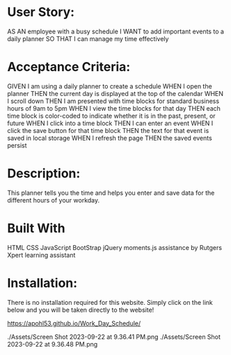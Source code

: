 # User Story:

AS AN employee with a busy schedule
I WANT to add important events to a daily planner
SO THAT I can manage my time effectively

# Acceptance Criteria:

GIVEN I am using a daily planner to create a schedule
WHEN I open the planner
THEN the current day is displayed at the top of the calendar
WHEN I scroll down
THEN I am presented with time blocks for standard business hours of 9am to 5pm
WHEN I view the time blocks for that day
THEN each time block is color-coded to indicate whether it is in the past, present, or future
WHEN I click into a time block
THEN I can enter an event
WHEN I click the save button for that time block
THEN the text for that event is saved in local storage
WHEN I refresh the page
THEN the saved events persist

# Description:

This planner tells you the time and helps you enter and save data for the different hours of your workday.

# Built With

HTML
CSS
JavaScript
BootStrap
jQuery
moments.js
assistance by Rutgers Xpert learning assistant

# Installation:

There is no installation required for this website. Simply click on the link below and you will be taken directly to the website!

https://apohl53.github.io/Work_Day_Schedule/

./Assets/Screen Shot 2023-09-22 at 9.36.41 PM.png
./Assets/Screen Shot 2023-09-22 at 9.36.48 PM.png
